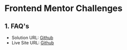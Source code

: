 # Frontend Mentor Challenges

## 1. FAQ's

- Solution URL: [Github](https://github.com/GasparMutti/frontendMentor/tree/main/faqs)
- Live Site URL: [Github](https://gasparmutti.github.io/frontendMentor/faqs/index.html)
